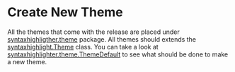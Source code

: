 # Create New Theme #

All the themes that come with the release are placed under [syntaxhighligther.theme](http://java-syntax-highlighter.googlecode.com/svn/trunk/javadoc/syntaxhighlighter/theme/package-summary.html) package. All themes should extends the [syntaxhighlight.Theme](http://java-syntax-highlighter.googlecode.com/svn/trunk/javadoc/syntaxhighlight/Theme.html) class. You can take a look at [syntaxhighlighter.theme.ThemeDefault](http://code.google.com/p/java-syntax-highlighter/source/browse/trunk/src/syntaxhighlighter/theme/ThemeDefault.java) to see what should be done to make a new theme.